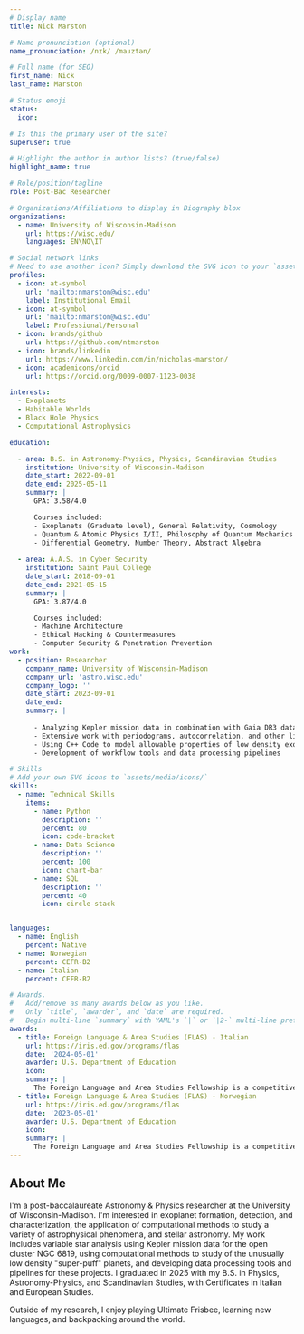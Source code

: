 ```yaml
---
# Display name
title: Nick Marston

# Name pronunciation (optional)
name_pronunciation: /nɪk/ /maɹztən/

# Full name (for SEO)
first_name: Nick
last_name: Marston

# Status emoji
status:
  icon: 

# Is this the primary user of the site?
superuser: true

# Highlight the author in author lists? (true/false)
highlight_name: true

# Role/position/tagline
role: Post-Bac Researcher

# Organizations/Affiliations to display in Biography blox
organizations:
  - name: University of Wisconsin-Madison
    url: https://wisc.edu/
    languages: EN\NO\IT

# Social network links
# Need to use another icon? Simply download the SVG icon to your `assets/media/icons/` folder.
profiles:
  - icon: at-symbol
    url: 'mailto:nmarston@wisc.edu'
    label: Institutional Email
  - icon: at-symbol
    url: 'mailto:nmarston@wisc.edu'
    label: Professional/Personal    
  - icon: brands/github
    url: https://github.com/ntmarston
  - icon: brands/linkedin
    url: https://www.linkedin.com/in/nicholas-marston/
  - icon: academicons/orcid
    url: https://orcid.org/0009-0007-1123-0038

interests:
  - Exoplanets
  - Habitable Worlds
  - Black Hole Physics
  - Computational Astrophysics

education:

  - area: B.S. in Astronomy-Physics, Physics, Scandinavian Studies
    institution: University of Wisconsin-Madison
    date_start: 2022-09-01
    date_end: 2025-05-11
    summary: |
      GPA: 3.58/4.0

      Courses included:
      - Exoplanets (Graduate level), General Relativity, Cosmology
      - Quantum & Atomic Physics I/II, Philosophy of Quantum Mechanics
      - Differential Geometry, Number Theory, Abstract Algebra
      
  - area: A.A.S. in Cyber Security
    institution: Saint Paul College
    date_start: 2018-09-01
    date_end: 2021-05-15
    summary: |
      GPA: 3.87/4.0

      Courses included:
      - Machine Architecture
      - Ethical Hacking & Countermeasures
      - Computer Security & Penetration Prevention
work:
  - position: Researcher
    company_name: University of Wisconsin-Madison
    company_url: 'astro.wisc.edu'
    company_logo: ''
    date_start: 2023-09-01
    date_end:
    summary: |
      
      - Analyzing Kepler mission data in combination with Gaia DR3 data to characterize periodicity and other properties of stars in the open cluster NGC 6819
      - Extensive work with periodograms, autocorrelation, and other light curve analysis techniques
      - Using C++ Code to model allowable properties of low density exoplanets
      - Development of workflow tools and data processing pipelines

# Skills
# Add your own SVG icons to `assets/media/icons/`
skills:
  - name: Technical Skills
    items:
      - name: Python
        description: ''
        percent: 80
        icon: code-bracket
      - name: Data Science
        description: ''
        percent: 100
        icon: chart-bar
      - name: SQL
        description: ''
        percent: 40
        icon: circle-stack


languages:
  - name: English
    percent: Native
  - name: Norwegian
    percent: CEFR-B2
  - name: Italian
    percent: CEFR-B2

# Awards.
#   Add/remove as many awards below as you like.
#   Only `title`, `awarder`, and `date` are required.
#   Begin multi-line `summary` with YAML's `|` or `|2-` multi-line prefix and indent 2 spaces below.
awards:
  - title: Foreign Language & Area Studies (FLAS) - Italian
    url: https://iris.ed.gov/programs/flas
    date: '2024-05-01'
    awarder: U.S. Department of Education
    icon: 
    summary: |
      The Foreign Language and Area Studies Fellowship is a competitive grant funded by the U.S. Department of Education. The grant provides a total of \$8,500 to assist students in acquiring foreign language and either area or international studies competencies. I received this grant for the second consecutive year to take an advanced Italian language course through the Umbra Institute. Through this course I reached a CEFR-B2 (Upper-intermediate) fluency level.
  - title: Foreign Language & Area Studies (FLAS) - Norwegian
    url: https://iris.ed.gov/programs/flas
    date: '2023-05-01'
    awarder: U.S. Department of Education
    icon: 
    summary: |
      The Foreign Language and Area Studies Fellowship is a competitive grant awarded to undergraduate and graduate students funded by the U.S. Department of Education. The grant provides a total of \$8,500 to assist students in acquiring foreign language and either area or international studies competencies. I received this grant to take an advanced Norwegian language course at UiO, through which I reached CEFR-B2/C1 (Upper Intermediate/Advanced) fluency.
---
```


## About Me

I'm a post-baccalaureate Astronomy & Physics researcher at the University of Wisconsin-Madison. I'm interested in 
exoplanet formation, detection, and characterization, the application of computational methods to study a variety of astrophysical phenomena, and stellar astronomy.
My work includes variable star analysis using Kepler mission data for the open cluster NGC 6819, using computational methods to 
study of the unusually low density "super-puff" planets, and developing data processing tools and pipelines for these projects. 
I graduated in 2025 with my B.S. in Physics, Astronomy-Physics, and Scandinavian Studies, with Certificates in Italian and European Studies. 

Outside of my research, I enjoy playing Ultimate Frisbee, learning new languages, and backpacking around the world.
